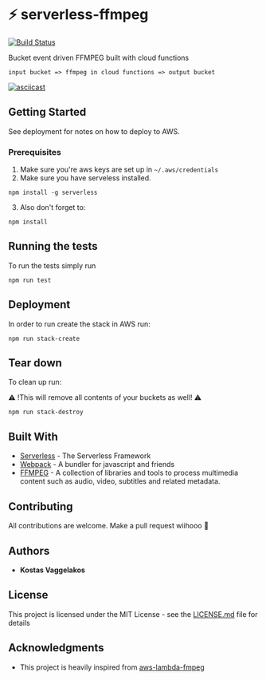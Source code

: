 # ⚡ serverless-ffmpeg

[![Build Status](https://travis-ci.org/kvaggelakos/serverless-ffmpeg.svg?branch=master)](https://travis-ci.org/kvaggelakos/serverless-ffmpeg)

Bucket event driven FFMPEG built with cloud functions

`input bucket => ffmpeg in cloud functions => output bucket`

[![asciicast](https://asciinema.org/a/154418.png)](https://asciinema.org/a/154418)


## Getting Started

See deployment for notes on how to deploy to AWS.

### Prerequisites

1. Make sure you're aws keys are set up in `~/.aws/credentials`
2. Make sure you have serveless installed.

```
npm install -g serverless
```

3. Also don't forget to:

```
npm install
```

## Running the tests

To run the tests simply run

```
npm run test
```

## Deployment

In order to run create the stack in AWS run:

```
npm run stack-create
```

## Tear down

To clean up run:

⚠️ !This will remove all contents of your buckets as well! ⚠️

```
npm run stack-destroy
```


## Built With

* [Serverless](https://github.com/serverless/serverless) - The Serverless Framework
* [Webpack](https://github.com/webpack/webpack) - A bundler for javascript and friends
* [FFMPEG](https://github.com/FFmpeg/FFmpeg) - A collection of libraries and tools to process multimedia content such as audio, video, subtitles and related metadata.

## Contributing

All contributions are welcome. Make a pull request wiihooo 🤠

## Authors

* **Kostas Vaggelakos**

## License

This project is licensed under the MIT License - see the [LICENSE.md](LICENSE.md) file for details

## Acknowledgments

* This project is heavily inspired from [aws-lambda-fmpeg](https://github.com/binoculars/aws-lambda-ffmpeg)
